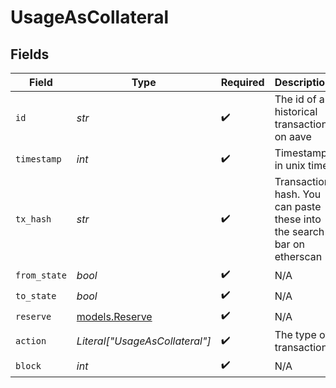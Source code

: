 # UsageAsCollateral


## Fields

| Field                                                                  | Type                                                                   | Required                                                               | Description                                                            |
| ---------------------------------------------------------------------- | ---------------------------------------------------------------------- | ---------------------------------------------------------------------- | ---------------------------------------------------------------------- |
| `id`                                                                   | *str*                                                                  | :heavy_check_mark:                                                     | The id of a historical transaction on aave                             |
| `timestamp`                                                            | *int*                                                                  | :heavy_check_mark:                                                     | Timestamp in unix time                                                 |
| `tx_hash`                                                              | *str*                                                                  | :heavy_check_mark:                                                     | Transaction hash. You can paste these into the search bar on etherscan |
| `from_state`                                                           | *bool*                                                                 | :heavy_check_mark:                                                     | N/A                                                                    |
| `to_state`                                                             | *bool*                                                                 | :heavy_check_mark:                                                     | N/A                                                                    |
| `reserve`                                                              | [models.Reserve](../models/reserve.md)                                 | :heavy_check_mark:                                                     | N/A                                                                    |
| `action`                                                               | *Literal["UsageAsCollateral"]*                                         | :heavy_check_mark:                                                     | The type of transaction                                                |
| `block`                                                                | *int*                                                                  | :heavy_check_mark:                                                     | N/A                                                                    |